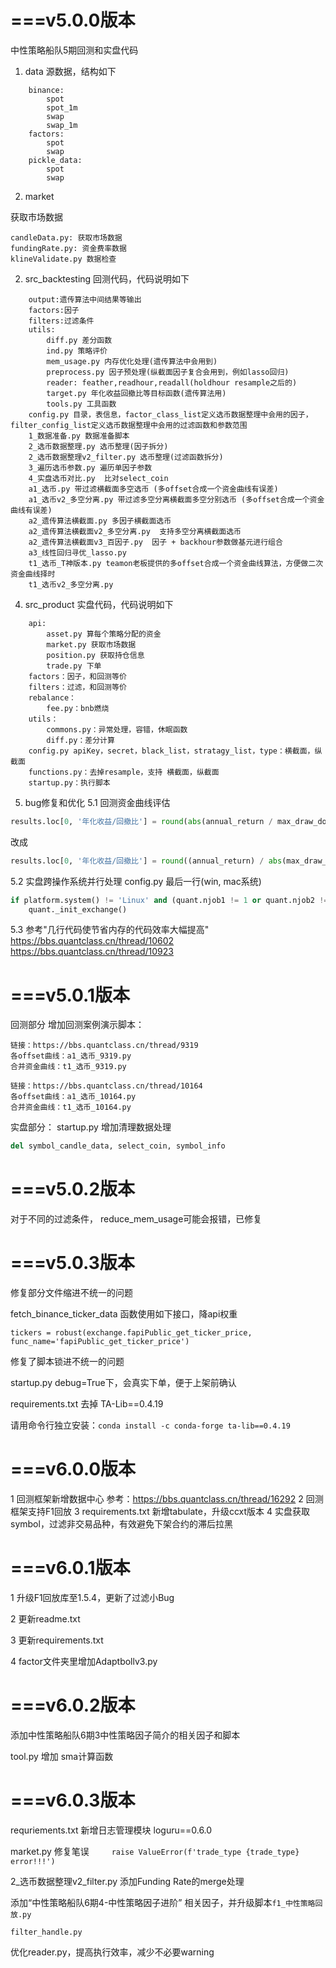 # ===v5.0.0版本
中性策略船队5期回测和实盘代码
1. data 
源数据，结构如下
```
    binance:
        spot
        spot_1m
        swap
        swap_1m
    factors:
        spot
        swap
    pickle_data:
        spot
        swap
```
2. market

  获取市场数据

  ```
  candleData.py: 获取市场数据
  fundingRate.py: 资金费率数据
  klineValidate.py 数据检查
  ```

2. src_backtesting
回测代码，代码说明如下
```
    output:遗传算法中间结果等输出
    factors:因子
    filters:过滤条件
    utils:
        diff.py 差分函数
        ind.py 策略评价
        mem_usage.py 内存优化处理(遗传算法中会用到)
        preprocess.py 因子预处理(纵截面因子复合会用到，例如lasso回归)
        reader: feather,readhour,readall(holdhour resample之后的)
        target.py 年化收益回撤比等目标函数(遗传算法用)
        tools.py 工具函数
    config.py 目录，表信息，factor_class_list定义选币数据整理中会用的因子，filter_config_list定义选币数据整理中会用的过滤函数和参数范围
    1_数据准备.py 数据准备脚本
    2_选币数据整理.py 选币整理(因子拆分)
    2_选币数据整理v2_filter.py 选币整理(过滤函数拆分)
    3_遍历选币参数.py 遍历单因子参数
    4_实盘选币对比.py  比对select_coin
    a1_选币.py 带过滤横截面多空选币 (多offset合成一个资金曲线有误差)
    a1_选币v2_多空分离.py 带过滤多空分离横截面多空分别选币 (多offset合成一个资金曲线有误差)
    a2_遗传算法横截面.py 多因子横截面选币
    a2_遗传算法横截面v2_多空分离.py  支持多空分离横截面选币
    a2_遗传算法横截面v3_百因子.py  因子 + backhour参数做基元进行组合
    a3_线性回归寻优_lasso.py  
    t1_选币_T神版本.py teamon老板提供的多offset合成一个资金曲线算法，方便做二次资金曲线择时
    t1_选币v2_多空分离.py 
```
4. src_product
   实盘代码，代码说明如下

```
    api:
        asset.py 算每个策略分配的资金
        market.py 获取市场数据
        position.py 获取持仓信息
        trade.py 下单
    factors：因子，和回测等价
    filters：过滤，和回测等价
    rebalance：
        fee.py：bnb燃烧
    utils：
        commons.py：异常处理，容错，休眠函数
        diff.py：差分计算
    config.py apiKey，secret，black_list，stratagy_list，type：横截面，纵截面
    functions.py：去掉resample，支持 横截面，纵截面
    startup.py：执行脚本
```

5. bug修复和优化
5.1 回测资金曲线评估
```python
results.loc[0, '年化收益/回撤比'] = round(abs(annual_return / max_draw_down), 2)
```
改成
```python
results.loc[0, '年化收益/回撤比'] = round((annual_return) / abs(max_draw_down), 2)
```

5.2 实盘跨操作系统并行处理
config.py 最后一行(win, mac系统)
```python
if platform.system() != 'Linux' and (quant.njob1 != 1 or quant.njob2 != 1):
	quant._init_exchange()
```
5.3 参考"几行代码使节省内存的代码效率大幅提高"
https://bbs.quantclass.cn/thread/10602
https://bbs.quantclass.cn/thread/10923

# ===v5.0.1版本
回测部分
增加回测案例演示脚本：
```
链接：https://bbs.quantclass.cn/thread/9319
各offset曲线：a1_选币_9319.py
合并资金曲线：t1_选币_9319.py
```
```
链接：https://bbs.quantclass.cn/thread/10164
各offset曲线：a1_选币_10164.py
合并资金曲线：t1_选币_10164.py
```

实盘部分：
startup.py 增加清理数据处理
```python
del symbol_candle_data, select_coin, symbol_info
```

# ===v5.0.2版本
对于不同的过滤条件， reduce_mem_usage可能会报错，已修复

# ===v5.0.3版本

修复部分文件缩进不统一的问题

fetch_binance_ticker_data 函数使用如下接口，降api权重

```
tickers = robust(exchange.fapiPublic_get_ticker_price, func_name='fapiPublic_get_ticker_price')
```

修复了脚本锁进不统一的问题

startup.py debug=True下，会真实下单，便于上架前确认

requirements.txt 去掉 TA-Lib==0.4.19

请用命令行独立安装：`conda install -c conda-forge ta-lib==0.4.19`

# ===v6.0.0版本

1 回测框架新增数据中心
参考：https://bbs.quantclass.cn/thread/16292
2 回测框架支持F1回放
3 requirements.txt 新增tabulate，升级ccxt版本
4 实盘获取symbol，过滤非交易品种，有效避免下架合约的滞后拉黑

# ===v6.0.1版本

1 升级F1回放库至1.5.4，更新了过滤小Bug

2 更新readme.txt

3 更新requirements.txt

4 factor文件夹里增加Adaptbollv3.py

# ===v6.0.2版本

添加中性策略船队6期3中性策略因子简介的相关因子和脚本

tool.py 增加 sma计算函数

# ===v6.0.3版本

requriements.txt 新增日志管理模块 loguru==0.6.0

market.py 修复笔误`		raise ValueError(f'trade_type {trade_type} error!!!')`

2_选币数据整理v2_filter.py  添加Funding Rate的merge处理

添加“中性策略船队6期4-中性策略因子进阶” 相关因子，并升级脚本`f1_中性策略回放.py`

`filter_handle.py`

优化reader.py，提高执行效率，减少不必要warning







